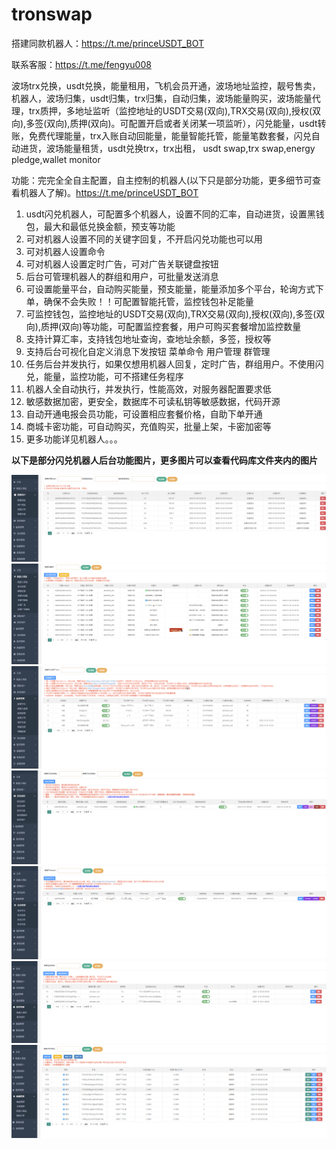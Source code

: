 # tronswap
搭建同款机器人：https://t.me/princeUSDT_BOT

联系客服：https://t.me/fengyu008

波场trx兑换，usdt兑换，能量租用，飞机会员开通，波场地址监控，靓号售卖，机器人，波场归集，usdt归集，trx归集，自动归集，波场能量购买，波场能量代理，trx质押，多地址监听（监控地址的USDT交易(双向),TRX交易(双向),授权(双向),多签(双向),质押(双向)。可配置开启或者关闭某一项监听），闪兑能量，usdt转账，免费代理能量，trx入账自动回能量，能量智能托管，能量笔数套餐，闪兑自动进货，波场能量租赁，usdt兑换trx，trx出租， usdt swap,trx swap,energy pledge,wallet monitor


功能：完完全全自主配置，自主控制的机器人(以下只是部分功能，更多细节可查看机器人了解)。https://t.me/princeUSDT_BOT
1. usdt闪兑机器人，可配置多个机器人，设置不同的汇率，自动进货，设置黑钱包，最大和最低兑换金额，预支等功能
2. 可对机器人设置不同的关键字回复，不开启闪兑功能也可以用
3. 可对机器人设置命令
4. 可对机器人设置定时广告，可对广告关联键盘按钮
5. 后台可管理机器人的群组和用户，可批量发送消息
6. 可设置能量平台，自动购买能量，预支能量，能量添加多个平台，轮询方式下单，确保不会失败！！可配置智能托管，监控钱包补足能量
7. 可监控钱包，监控地址的USDT交易(双向),TRX交易(双向),授权(双向),多签(双向),质押(双向)等功能，可配置监控套餐，用户可购买套餐增加监控数量
8. 支持计算汇率，支持钱包地址查询，查地址余额，多签，授权等
9. 支持后台可视化自定义消息下发按钮 菜单命令 用户管理 群管理  
10. 任务后台并发执行，如果仅想用机器人回复，定时广告，群组用户。不使用闪兑，能量，监控功能，可不搭建任务程序
11. 机器人全自动执行，并发执行，性能高效，对服务器配置要求低
12. 敏感数据加密，更安全，数据库不可读私钥等敏感数据，代码开源
13. 自动开通电报会员功能，可设置相应套餐价格，自助下单开通
14. 商城卡密功能，可自动购买，充值购买，批量上架，卡密加密等
15. 更多功能详见机器人。。。


<b>以下是部分闪兑机器人后台功能图片，更多图片可以查看代码库文件夹内的图片</b>

<img src="https://github.com/PrinceCoder8/tronswap/blob/main/%E5%9B%BE%E7%89%87/%E5%85%85%E5%80%BC%E4%BA%A4%E6%98%93.png?raw=true">
<img src="https://github.com/PrinceCoder8/tronswap/blob/main/%E5%9B%BE%E7%89%87/%E6%9C%BA%E5%99%A8%E4%BA%BA%E5%85%B3%E9%94%AE%E5%AD%97%E5%9B%9E%E5%A4%8D.png?raw=true">
<img src="https://github.com/PrinceCoder8/tronswap/blob/main/%E5%9B%BE%E7%89%87/%E8%83%BD%E9%87%8F%E5%B9%B3%E5%8F%B0.png?raw=true">
<img src="https://github.com/PrinceCoder8/tronswap/blob/main/%E5%9B%BE%E7%89%87/%E9%97%AA%E5%85%91%E9%92%B1%E5%8C%85.png?raw=true">
<img src="https://github.com/PrinceCoder8/tronswap/blob/main/%E5%9B%BE%E7%89%87/%E9%A3%9E%E6%9C%BA%E4%BC%9A%E5%91%98.png?raw=true">
<img src="https://github.com/PrinceCoder8/tronswap/blob/main/%E5%9B%BE%E7%89%87/%E7%9B%91%E6%8E%A7%E5%9C%B0%E5%9D%80%E9%92%B1%E5%8C%85.png?raw=true">
<img src="https://github.com/PrinceCoder8/tronswap/blob/main/%E5%9B%BE%E7%89%87/%E5%8D%A1%E5%AF%86%E7%AE%A1%E7%90%86.png?raw=true">
